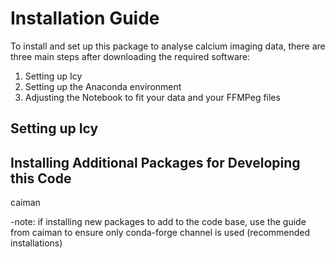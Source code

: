 # Installation Guide

To install and set up this package to analyse calcium imaging data, there are three main steps after downloading the required software:

1. Setting up Icy
2. Setting up the Anaconda environment
3. Adjusting the Notebook to fit your data and your FFMPeg files

## Setting up Icy

## Installing Additional Packages for Developing this Code

caiman

-note: if installing new packages to add to the code base, use the guide from caiman to ensure only conda-forge channel is used (recommended installations)
